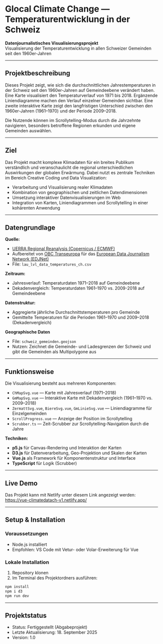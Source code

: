 # Glocal Climate Change — Temperaturentwicklung in der Schweiz

**Datenjournalistisches Visualisierungsprojekt**  
Visualisierung der Temperaturentwicklung in allen Schweizer Gemeinden seit den 1960er-Jahren

---

## Projektbeschreibung

Dieses Projekt zeigt, wie sich die durchschnittlichen Jahrestemperaturen in der Schweiz seit den 1960er-Jahren auf Gemeindeebene verändert haben. Eine Karte visualisiert den Temperaturverlauf von 1971 bis 2018. Ergänzende Liniendiagramme machen den Verlauf einzelner Gemeinden sichtbar. Eine zweite interaktive Karte zeigt den langfristigen Unterschied zwischen den 1960er-Jahren (1961–1970) und der Periode 2009–2018.

Die Nutzende können im Scrollytelling-Modus durch die Jahrzehnte navigieren, besonders betroffene Regionen erkunden und eigene Gemeinden auswählen.

---

## Ziel

Das Projekt macht komplexe Klimadaten für ein breites Publikum verständlich und veranschaulicht die regional unterschiedlichen Auswirkungen der globalen Erwärmung. Dabei nutzt es zentrale Techniken im Bereich Creative Coding und Data Visualization:

- Verarbeitung und Visualisierung realer Klimadaten
- Kombination von geographischen und zeitlichen Datendimensionen
- Umsetzung interaktiver Datenvisualisierungen im Web
- Integration von Karten, Liniendiagrammen und Scrollytelling in einer kohärenten Anwendung

---

## Datengrundlage

**Quelle:**  
- [UERRA Regional Reanalysis (Copernicus / ECMWF)](https://cds.climate.copernicus.eu/datasets/reanalysis-uerra-europe-single-levels?tab=overview)
- Aufbereitet von [OBC Transeuropa](https://www.balcanicaucaso.org) für das [European Data Journalism Network (EDJNet)](https://www.europeandatajournalism.eu)
- File: `lau_lvl_data_temperatures_ch.csv`

**Zeitraum:**  
- Jahresverlauf: Temperaturdaten 1971–2018 auf Gemeindeebene
- Dekadenvergleich: Temperaturdaten 1961–1970 vs. 2009-2018 auf Gemeindeebene

**Datenstruktur:**  
- Aggregierte jährliche Durchschnittstemperaturen pro Gemeinde  
- Gemittelte Temperaturen für die Perioden 1961–1970 und 2009–2018 (Dekadenvergleich)

**Geographische Daten**
- File: `schweiz_gemeinden.geojson`
- Nutzen: Zeichnet die Gemeinde- und Ladesgrenzen der Schweiz und gibt die Gemeinden als Multipolygone aus

---

## Funktionsweise

Die Visualisierung besteht aus mehreren Komponenten:

- `ChMapSvg.vue` — Karte mit Jahresverlauf (1971–2018)
- `GmMapSvg.vue` — Interaktive Karte mit Dekadenvergleich (1961–1970 vs. 2009–2018)
- `ZermattSvg.vue`, `BiereSvg.vue`, `GmLinieSvg.vue` — Liniendiagramme für Einzelgemeinden
- `ScrollProgress.vue` — Anzeige der Position im Scrollytelling
- `Scrubber.ts` — Zeit-Scrubber zur Scrollytelling-Navigation durch die Jahre

**Techniken:**
- **p5.js** für Canvas-Rendering und Interaktion der Karten
- **D3.js** für Datenverarbeitung, Geo-Projektion und Skalen der Karten
- **Vue.js** als Framework für Komponentenstruktur und Interface
- **TypeScript** für Logik (Scrubber)

---

## Live Demo

Das Projekt kann mit Netlify unter diesem Link angezeigt werden: https://vue-climatedatach-v1.netlify.app/

---

## Setup & Installation

### Voraussetzungen
- Node.js installiert
- Empfohlen: VS Code mit Vetur- oder Volar-Erweiterung für Vue

### Lokale Installation
1. Repository klonen
2. Im Terminal des Projektordners ausführen:

```bash
npm install
npm i d3
npm run dev

```
---

## Projektstatus
- Status: Fertiggestellt (Abgabeprojekt)
- Letzte Aktualisierung: 18. September 2025
- Version: 1.0
